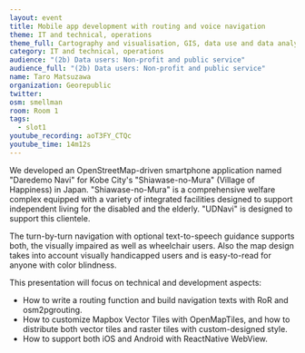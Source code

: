 ```yaml
---
layout: event
title: Mobile app development with routing and voice navigation
theme: IT and technical, operations
theme_full: Cartography and visualisation, GIS, data use and data analysis, IT and technical, operations, Transport, routing and urban planning
category: IT and technical, operations
audience: "(2b) Data users: Non-profit and public service"
audience_full: "(2b) Data users: Non-profit and public service"
name: Taro Matsuzawa
organization: Georepublic
twitter: 
osm: smellman
room: Room 1
tags:
  - slot1
youtube_recording: aoT3FY_CTQc
youtube_time: 14m12s
---
```

We developed an OpenStreetMap-driven smartphone application named "Daredemo Navi" for Kobe City's "Shiawase-no-Mura" (Village of Happiness) in Japan.
"Shiawase-no-Mura" is a comprehensive welfare complex equipped with a variety of integrated facilities designed to support independent living for the disabled and the elderly.
"UDNavi" is designed to support this clientele.

The turn-by-turn navigation with optional text-to-speech guidance supports both, the visually impaired as well as wheelchair users. Also the map design takes into account visually handicapped users and is easy-to-read for anyone with color blindness. 

This presentation will focus on technical and development aspects:
- How to write a routing function and build navigation texts with RoR and osm2pgrouting.
- How to customize Mapbox Vector Tiles with OpenMapTiles, and how to distribute both vector tiles and raster tiles with custom-designed style.
- How to support both iOS and Android with ReactNative WebView.

